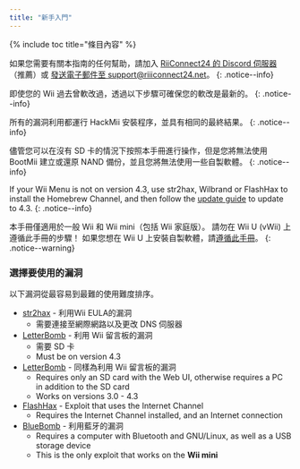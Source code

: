 ```yaml
---
title: "新手入門"
---
```


{% include toc title="條目內容" %}

如果您需要有關本指南的任何幫助，請加入 [RiiConnect24 的 Discord 伺服器](https://discord.gg/rc24)（推薦）或 [發送電子郵件至 support@riiiconnect24.net](mailto:support@riiiconnect24.net)。
{: .notice--info}

即使您的 Wii 過去曾軟改過，透過以下步驟可確保您的軟改是最新的。
{: .notice--info}

所有的漏洞利用都運行 HackMii 安裝程序，並具有相同的最終結果。
{: .notice--info}

儘管您可以在沒有 SD 卡的情況下按照本手冊進行操作，但是您將無法使用 BootMii 建立或還原 NAND 備份，並且您將無法使用一些自製軟體。
{: .notice--info}

If your Wii Menu is not on version 4.3, use str2hax, Wilbrand or FlashHax to install the Homebrew Channel, and then follow the [update guide](update) to update to 4.3.
{: .notice--info}

本手冊僅適用於一般 Wii 和 Wii mini（包括 Wii 家庭版）。 請勿在 Wii U (vWii) 上遵循此手冊的步驟！ 如果您想在 Wii U 上安裝自製軟體，請[遵循此手冊](https://wiiu.hacks.guide)。
{: .notice--warning}

### 選擇要使用的漏洞

以下漏洞從最容易到最難的使用難度排序。

- [str2hax](str2hax) - 利用Wii EULA的漏洞
    * 需要連接至網際網路以及更改 DNS 伺服器
- [LetterBomb](letterbomb) - 利用 Wii 留言板的漏洞
    * 需要 SD 卡
    * Must be on version 4.3
- [LetterBomb](wilbrand) - 同樣為利用 Wii 留言板的漏洞
    * Requires only an SD card with the Web UI, otherwise requires a PC in addition to the SD card
    * Works on versions 3.0 - 4.3
- [FlashHax](flashhax) - Exploit that uses the Internet Channel
    * Requires the Internet Channel installed, and an Internet connection
- [BlueBomb](bluebomb) - 利用藍牙的漏洞
    * Requires a computer with Bluetooth and GNU/Linux, as well as a USB storage device
    * This is the only exploit that works on the **Wii mini**
